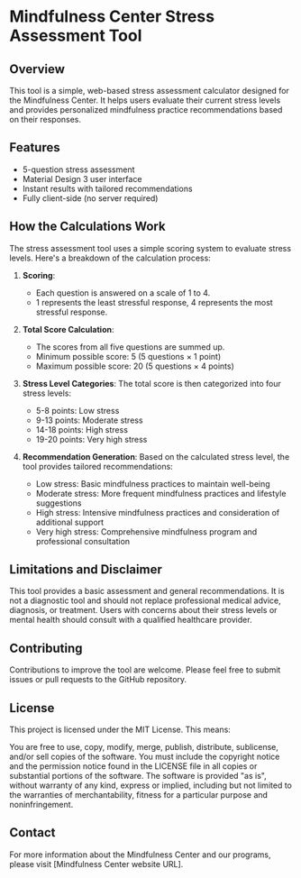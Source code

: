 # Mindfulness Center Stress Assessment Tool

## Overview
This tool is a simple, web-based stress assessment calculator designed for the Mindfulness Center. It helps users evaluate their current stress levels and provides personalized mindfulness practice recommendations based on their responses.

## Features
- 5-question stress assessment
- Material Design 3 user interface
- Instant results with tailored recommendations
- Fully client-side (no server required)

## How the Calculations Work

The stress assessment tool uses a simple scoring system to evaluate stress levels. Here's a breakdown of the calculation process:

1. **Scoring**: 
   - Each question is answered on a scale of 1 to 4.
   - 1 represents the least stressful response, 4 represents the most stressful response.

2. **Total Score Calculation**:
   - The scores from all five questions are summed up.
   - Minimum possible score: 5 (5 questions × 1 point)
   - Maximum possible score: 20 (5 questions × 4 points)

3. **Stress Level Categories**:
   The total score is then categorized into four stress levels:
   - 5-8 points: Low stress
   - 9-13 points: Moderate stress
   - 14-18 points: High stress
   - 19-20 points: Very high stress

4. **Recommendation Generation**:
   Based on the calculated stress level, the tool provides tailored recommendations:
   - Low stress: Basic mindfulness practices to maintain well-being
   - Moderate stress: More frequent mindfulness practices and lifestyle suggestions
   - High stress: Intensive mindfulness practices and consideration of additional support
   - Very high stress: Comprehensive mindfulness program and professional consultation

## Limitations and Disclaimer
This tool provides a basic assessment and general recommendations. It is not a diagnostic tool and should not replace professional medical advice, diagnosis, or treatment. Users with concerns about their stress levels or mental health should consult with a qualified healthcare provider.

## Contributing
Contributions to improve the tool are welcome. Please feel free to submit issues or pull requests to the GitHub repository.

## License
This project is licensed under the MIT License. This means:

You are free to use, copy, modify, merge, publish, distribute, sublicense, and/or sell copies of the software.
You must include the copyright notice and the permission notice found in the LICENSE file in all copies or substantial portions of the software.
The software is provided "as is", without warranty of any kind, express or implied, including but not limited to the warranties of merchantability, fitness for a particular purpose and noninfringement.

## Contact
For more information about the Mindfulness Center and our programs, please visit [Mindfulness Center website URL].
